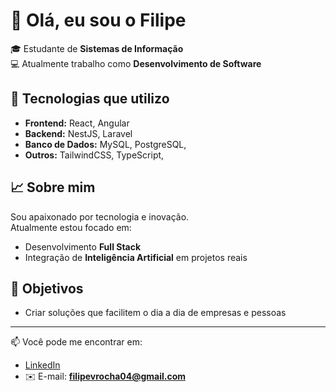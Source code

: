 # 👋 Olá, eu sou o Filipe

🎓 Estudante de **Sistemas de Informação**  
💻 Atualmente trabalho como **Desenvolvimento de Software**  

## 🚀 Tecnologias que utilizo
- **Frontend:** React, Angular  
- **Backend:** NestJS, Laravel  
- **Banco de Dados:** MySQL, PostgreSQL,  
- **Outros:** TailwindCSS, TypeScript,   

## 📈 Sobre mim
Sou apaixonado por tecnologia e inovação.  
Atualmente estou focado em:
- Desenvolvimento **Full Stack**  
- Integração de **Inteligência Artificial** em projetos reais  

## 🎯 Objetivos
- Criar soluções que facilitem o dia a dia de empresas e pessoas  

---

📫 Você pode me encontrar em:  
- [LinkedIn](https://www.linkedin.com/in/filipevrocha/)  
- ✉️ E-mail: **filipevrocha04@gmail.com**


<!--
**FilipeRocha04/FilipeRocha04** is a ✨ _special_ ✨ repository because its `README.md` (this file) appears on your GitHub profile.

Here are some ideas to get you started:

- 🔭 I’m currently working on ...
- 🌱 I’m currently learning ...
- 👯 I’m looking to collaborate on ...
- 🤔 I’m looking for help with ...
- 💬 Ask me about ...
- 📫 How to reach me: ...
- 😄 Pronouns: ...
- ⚡ Fun fact: ...
-->
